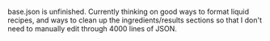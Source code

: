 base.json is unfinished. Currently thinking on good ways to format liquid recipes, and ways to clean up the ingredients/results sections so that I don't need to manually edit through 4000 lines of JSON.